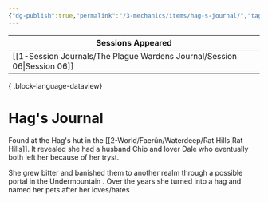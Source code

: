```yaml
---
{"dg-publish":true,"permalink":"/3-mechanics/items/hag-s-journal/","tags":["item"],"created":"2025-03-13T10:07:28.006-04:00","updated":"2025-03-13T10:11:24.273-04:00"}
---
```


| Sessions Appeared                                                           |
| --------------------------------------------------------------------------- |
| [[1-Session Journals/The Plague Wardens Journal/Session 06\|Session 06]] |

{ .block-language-dataview}
# Hag's Journal

Found at the Hag's hut in the [[2-World/Faerûn/Waterdeep/Rat Hills\|Rat Hills]]. It revealed she had a husband Chip and lover Dale who eventually both left her because of her tryst.

She grew bitter and banished them to another realm  through a possible portal in the Undermountain . Over the years she turned into a hag and named her pets after her loves/hates

